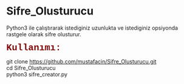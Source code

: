 # Sifre_Olusturucu
Python3 ile çalıştırarak istediginiz uzunlukta ve istediginiz opsiyonda rastgele olarak sifre olusturur.

<p><font face="Courier" size="5" color="maroon">
<b>Kullanımı:</b></font></p>

git clone https://github.com/mustafacin/Sifre_Olusturucu.git <br>
cd Sifre_Olusturucu <br>
python3 sifre_creator.py <br>

